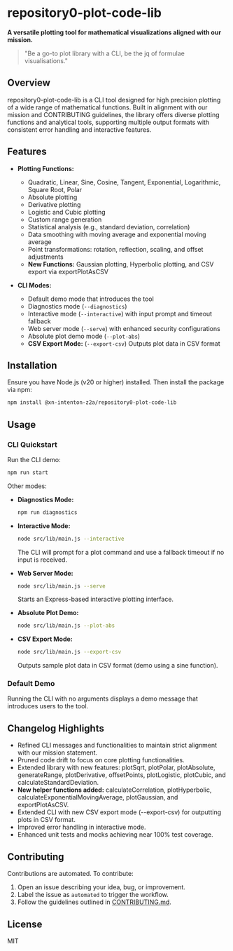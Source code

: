 # repository0-plot-code-lib

**A versatile plotting tool for mathematical visualizations aligned with our mission.**

> "Be a go-to plot library with a CLI, be the jq of formulae visualisations."

## Overview

repository0-plot-code-lib is a CLI tool designed for high precision plotting of a wide range of mathematical functions. Built in alignment with our mission and CONTRIBUTING guidelines, the library offers diverse plotting functions and analytical tools, supporting multiple output formats with consistent error handling and interactive features.

## Features

- **Plotting Functions:**
  - Quadratic, Linear, Sine, Cosine, Tangent, Exponential, Logarithmic, Square Root, Polar
  - Absolute plotting
  - Derivative plotting
  - Logistic and Cubic plotting
  - Custom range generation
  - Statistical analysis (e.g., standard deviation, correlation)
  - Data smoothing with moving average and exponential moving average
  - Point transformations: rotation, reflection, scaling, and offset adjustments
  - **New Functions:** Gaussian plotting, Hyperbolic plotting, and CSV export via exportPlotAsCSV

- **CLI Modes:**
  - Default demo mode that introduces the tool
  - Diagnostics mode (`--diagnostics`)
  - Interactive mode (`--interactive`) with input prompt and timeout fallback
  - Web server mode (`--serve`) with enhanced security configurations
  - Absolute plot demo mode (`--plot-abs`)
  - **CSV Export Mode:** (`--export-csv`) Outputs plot data in CSV format

## Installation

Ensure you have Node.js (v20 or higher) installed. Then install the package via npm:

```bash
npm install @xn-intenton-z2a/repository0-plot-code-lib
```

## Usage

### CLI Quickstart

Run the CLI demo:

```bash
npm run start
```

Other modes:

- **Diagnostics Mode:**
  ```bash
  npm run diagnostics
  ```

- **Interactive Mode:**
  ```bash
  node src/lib/main.js --interactive
  ```
  The CLI will prompt for a plot command and use a fallback timeout if no input is received.

- **Web Server Mode:**
  ```bash
  node src/lib/main.js --serve
  ```
  Starts an Express-based interactive plotting interface.

- **Absolute Plot Demo:**
  ```bash
  node src/lib/main.js --plot-abs
  ```

- **CSV Export Mode:**
  ```bash
  node src/lib/main.js --export-csv
  ```
  Outputs sample plot data in CSV format (demo using a sine function).

### Default Demo

Running the CLI with no arguments displays a demo message that introduces users to the tool.

## Changelog Highlights

- Refined CLI messages and functionalities to maintain strict alignment with our mission statement.
- Pruned code drift to focus on core plotting functionalities.
- Extended library with new features: plotSqrt, plotPolar, plotAbsolute, generateRange, plotDerivative, offsetPoints, plotLogistic, plotCubic, and calculateStandardDeviation.
- **New helper functions added:** calculateCorrelation, plotHyperbolic, calculateExponentialMovingAverage, plotGaussian, and exportPlotAsCSV.
- Extended CLI with new CSV export mode (--export-csv) for outputting plots in CSV format.
- Improved error handling in interactive mode.
- Enhanced unit tests and mocks achieving near 100% test coverage.

## Contributing

Contributions are automated. To contribute:

1. Open an issue describing your idea, bug, or improvement.
2. Label the issue as `automated` to trigger the workflow.
3. Follow the guidelines outlined in [CONTRIBUTING.md](./CONTRIBUTING.md).

## License

MIT
